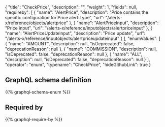 {
  "title": "CheckPrice",
  "description": "",
  "weight": 1,
  "fields": null,
  "requireby": [
    {
      "name": "AlertPrice",
      "description": "Price contains the specific configuration for Price alert Type",
      "url": "/alerts-x/reference/objects/alertprice"
    },
    {
      "name": "AlertPriceInput",
      "description": "Price input",
      "url": "/alerts-x/reference/inputobjects/alertpriceinput"
    },
    {
      "name": "AlertPriceUpdateInput",
      "description": "Price update",
      "url": "/alerts-x/reference/inputobjects/alertpriceupdateinput"
    }
  ],
  "enumValues": [
    {
      "name": "AMOUNT",
      "description": null,
      "isDeprecated": false,
      "deprecationReason": null
    },
    {
      "name": "COMMISSION",
      "description": null,
      "isDeprecated": false,
      "deprecationReason": null
    },
    {
      "name": "ALL",
      "description": null,
      "isDeprecated": false,
      "deprecationReason": null
    }
  ],
  "operator": "enum",
  "typename": "CheckPrice",
  "hideGithubLink": true
}
## GraphQL schema definition

{{% graphql-schema-enum %}}

## Required by

{{% graphql-require-by %}}
